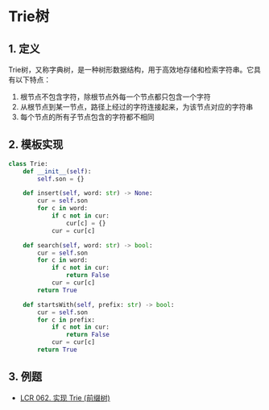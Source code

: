 # Trie树

## 1. 定义

Trie树，又称字典树，是一种树形数据结构，用于高效地存储和检索字符串。它具有以下特点：

1. 根节点不包含字符，除根节点外每一个节点都只包含一个字符
2. 从根节点到某一节点，路径上经过的字符连接起来，为该节点对应的字符串
3. 每个节点的所有子节点包含的字符都不相同

## 2. 模板实现

```python
class Trie:
    def __init__(self):
        self.son = {}

    def insert(self, word: str) -> None:
        cur = self.son
        for c in word:
            if c not in cur:
                cur[c] = {}
            cur = cur[c]

    def search(self, word: str) -> bool:
        cur = self.son
        for c in word:
            if c not in cur:
                return False
            cur = cur[c]
        return True

    def startsWith(self, prefix: str) -> bool:
        cur = self.son
        for c in prefix:
            if c not in cur:
                return False
            cur = cur[c]
        return True
```

## 3. 例题

- [LCR 062. 实现 Trie (前缀树)](/leetcode/8-119经典题变种挑战/挑战%2010：前缀树/LCR%20062.%20实现%20Trie%20(前缀树).md)